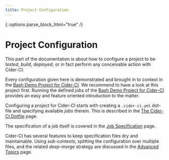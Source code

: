 ```yaml
---
title: Project Configuration 
---
```

{::options parse_block_html="true" /}

<div class="row"> 
<div class="col-md-6">

# Project Configuration

This part of the documentation is about how to configure a project to be
_tested_, _build_, _deployed_, or in fact perform any conceivable action with
Cider-CI.

Every configuration given here is demonstrated and brought in to context in the
[Bash Demo Project for Cider-CI][]. We recommend to have a look at this project
first. Running the defined _jobs_ of the [Bash Demo Project for Cider-CI][]
provides an easy and feature oriented introduction to the matter.

Configuring a project for Cider-CI starts with creating a `.cider-ci.yml`
dot-file and specifying available _jobs_ therein. This is described in the
[The Cider-CI Dotfile][] page.

The specification of a job itself is covered in the [Job Specification][] page.

Cider-CI has several features to keep specification files dry and maintainable.
Using *sub-contexts*, splitting the configuration over multiple files, and the
related *deep-merge* strategy are discussed in the [Advanced Topics][] page.

</div> 
</div>

  [Bash Demo Project for Cider-CI]: https://github.com/cider-ci/cider-ci_demo-project-bash
  [The Cider-CI Dotfile]: /project_configuration/dotfile.html
  [Job Specification]: /project_configuration/specification/
  [Advanced Topics]: /project_configuration/advanced.html

